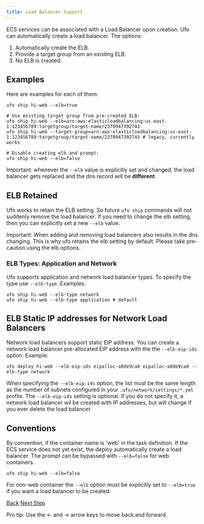 ```yaml
---
title: Load Balancer Support
---
```


ECS services can be associated with a Load Balancer upon creation. Ufo can automatically create a load balancer.  The options:

1. Automatically create the ELB.
2. Provide a target group from an existing ELB.
3. No ELB is created.

## Examples

Here are examples for each of them:

    ufo ship hi-web --elb=true

    # Use existing target group from pre-created ELB:
    ufo ship hi-web --elb=arn:aws:elasticloadbalancing:us-east-1:123456789:targetgroup/target-name/2378947392743
    ufo ship hi-web --target-group=arn:aws:elasticloadbalancing:us-east-1:123456789:targetgroup/target-name/2378947392743 # legacy, currently works

    # Disable creating elb and prompt:
    ufo ship hi-web --elb=false

Important: whenever the `--elb` value is explicitly set and changed, the load balancer gets replaced and the dns record will be **different**.

## ELB Retained

Ufo works to retain the ELB setting.  So future `ufo ship` commands will not suddenly remove the load balancer.  If you need to change the elb setting, then you can explicitly set a new `--elb` value.

Important: When adding and removing load balancers also results in the dns changing.  This is why ufo retains the elb setting by default. Please take pre-caution using the elb options.

### ELB Types: Application and Network

Ufo supports application and network load balancer types.  To specify the type use `--elb-type`.  Examples:

    ufo ship hi-web --elb-type network
    ufo ship hi-web --elb-type application # default

## ELB Static IP addresses for Network Load Balancers

Network load balancers support static EIP address. You can create a network load balancer pre-allocated EIP address with the the `--elb-eip-ids` option. Example:

    ufo deploy hi-web --elb-eip-ids eipalloc-a8de9ca0 eipalloc-a8de9ca0 --elb-type network

When specifying the `--elb-eip-ids` option, the list must be the same length as the number of subnets configured in your `.ufo/network/settings/*.yml` profile.  The `--elb-eip-ids` setting is optional. If you do not specify it, a network load balancer wil be created with IP addresses, but will change if you ever delete the load balancer.

## Conventions

By convention, if the container name is 'web' in the task definition. If the ECS service does not yet exist, the deploy automatically create a load balancer.  The prompt can be bypassed with `--elb=false` for web containers.

    ufo ship hi-web --elb=false

For non-web container the `--elb` option must be explicitly set to `--elb=true` if you want a load balancer to be created.

<a id="prev" class="btn btn-basic" href="{% link _docs/settings.md %}">Back</a>
<a id="next" class="btn btn-primary" href="{% link _docs/params.md %}">Next Step</a>
<p class="keyboard-tip">Pro tip: Use the <- and -> arrow keys to move back and forward.</p>
